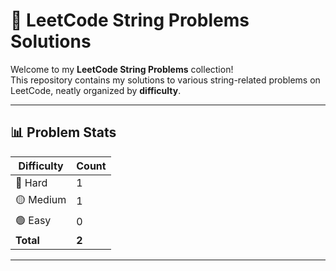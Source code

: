 # 🚀 LeetCode String Problems Solutions

Welcome to my **LeetCode String Problems** collection!  
This repository contains my solutions to various string-related problems on LeetCode, neatly organized by **difficulty**.

---

## 📊 Problem Stats
| Difficulty | Count |
|------------|-------|
| 🔴 Hard    | 1    |
| 🟡 Medium  | 1    |
| 🟢 Easy    | 0     |
| **Total**  | **2**|

---

